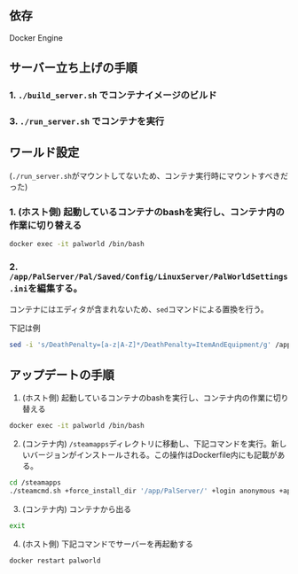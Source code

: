 ## 依存

Docker Engine

## サーバー立ち上げの手順

### 1. `./build_server.sh` でコンテナイメージのビルド
### 3. `./run_server.sh` でコンテナを実行

## ワールド設定

(`./run_server.sh`がマウントしてないため、コンテナ実行時にマウントすべきだった)

### 1.  (ホスト側) 起動しているコンテナのbashを実行し、コンテナ内の作業に切り替える

```sh
docker exec -it palworld /bin/bash
```

### 2. `/app/PalServer/Pal/Saved/Config/LinuxServer/PalWorldSettings.ini`を編集する。

コンテナにはエディタが含まれないため、`sed`コマンドによる置換を行う。

下記は例

```sh
sed -i 's/DeathPenalty=[a-z|A-Z]*/DeathPenalty=ItemAndEquipment/g' /app/PalServer/Pal/Saved/Config/LinuxServer/PalWorldSettings.ini
```

## アップデートの手順

1. (ホスト側) 起動しているコンテナのbashを実行し、コンテナ内の作業に切り替える

```sh
docker exec -it palworld /bin/bash
```

2. (コンテナ内) `/steamapps`ディレクトリに移動し、下記コマンドを実行。新しいバージョンがインストールされる。この操作はDockerfile内にも記載がある。

```sh
cd /steamapps
./steamcmd.sh +force_install_dir '/app/PalServer/' +login anonymous +app_update 2394010 validate +quit
```

3. (コンテナ内) コンテナから出る

```sh
exit
```

4. (ホスト側) 下記コマンドでサーバーを再起動する

```sh
docker restart palworld
```
